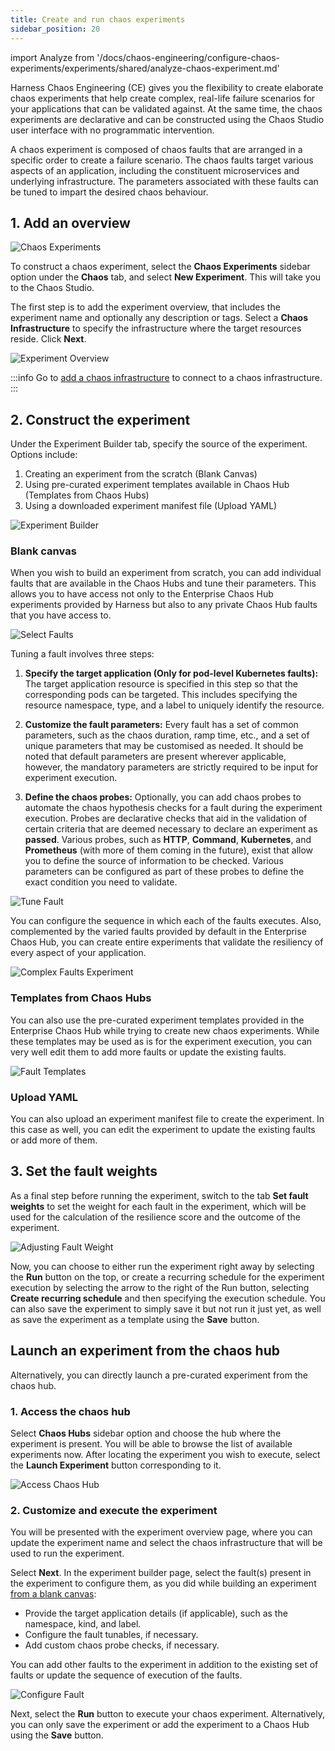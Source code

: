 ```yaml
---
title: Create and run chaos experiments
sidebar_position: 20
---
```


import Analyze from '/docs/chaos-engineering/configure-chaos-experiments/experiments/shared/analyze-chaos-experiment.md'

Harness Chaos Engineering (CE) gives you the flexibility to create elaborate chaos experiments that help create complex, real-life failure scenarios for your applications that can be validated against. At the same time, the chaos experiments are declarative and can be constructed using the Chaos Studio user interface with no programmatic intervention.

A chaos experiment is composed of chaos faults that are arranged in a specific order to create a failure scenario. The chaos faults target various aspects of an application, including the constituent microservices and underlying infrastructure. The parameters associated with these faults can be tuned to impart the desired chaos behaviour.

## 1. Add an overview

![Chaos Experiments](./static/construct-and-run-custom-chaos-experiments/chaos-experiments.png)

To construct a chaos experiment, select the **Chaos Experiments** sidebar option under the **Chaos** tab, and select **New Experiment**. This will take you to the Chaos Studio.

The first step is to add the experiment overview, that includes the experiment name and optionally any description or tags. Select a **Chaos Infrastructure** to specify the infrastructure where the target resources reside. Click **Next**.

![Experiment Overview](./static/construct-and-run-custom-chaos-experiments/experiment-overview.png)

:::info
Go to [add a chaos infrastructure](../chaos-infrastructure/connect-chaos-infrastructures) to connect to a chaos infrastructure.
:::

## 2. Construct the experiment

Under the Experiment Builder tab, specify the source of the experiment. Options include:
1. Creating an experiment from the scratch (Blank Canvas)
2. Using pre-curated experiment templates available in Chaos Hub (Templates from Chaos Hubs)
3. Using a downloaded experiment manifest file (Upload YAML)

![Experiment Builder](./static/construct-and-run-custom-chaos-experiments/experiment-builder.png)

### Blank canvas
When you wish to build an experiment from scratch, you can add individual faults that are available in the Chaos Hubs and tune their parameters. This allows you to have access not only to the Enterprise Chaos Hub experiments provided by Harness but also to any private Chaos Hub faults that you have access to.

![Select Faults](./static/construct-and-run-custom-chaos-experiments/select-faults.png)

Tuning a fault involves three steps:

1. **Specify the target application (Only for pod-level Kubernetes faults):** The target application resource is specified in this step so that the corresponding pods can be targeted. This includes specifying the resource namespace, type, and a label to uniquely identify the resource.

2. **Customize the fault parameters:** Every fault has a set of common parameters, such as the chaos duration, ramp time, etc., and a set of unique parameters that may be customised as needed. It should be noted that default parameters are present wherever applicable, however, the mandatory parameters are strictly required to be input for experiment execution.

3. **Define the chaos probes:** Optionally, you can add chaos probes to automate the chaos hypothesis checks for a fault during the experiment execution. Probes are declarative checks that aid in the validation of certain criteria that are deemed necessary to declare an experiment as **passed**. Various probes, such as **HTTP**, **Command**, **Kubernetes**, and **Prometheus** (with more of them coming in the future), exist that allow you to define the source of information to be checked. Various parameters can be configured as part of these probes to define the exact condition you need to validate.

![Tune Fault](./static/construct-and-run-custom-chaos-experiments/tune-fault.png)

You can configure the sequence in which each of the faults executes. Also, complemented by the varied faults provided by default in the Enterprise Chaos Hub, you can create entire experiments that validate the resiliency of every aspect of your application.

![Complex Faults Experiment](./static/construct-and-run-custom-chaos-experiments/complex-faults-experiment.png)

### Templates from Chaos Hubs
You can also use the pre-curated experiment templates provided in the Enterprise Chaos Hub while trying to create new chaos experiments. While these templates may be used as is for the experiment execution, you can very well edit them to add more faults or update the existing faults.

![Fault Templates](./static/construct-and-run-custom-chaos-experiments/fault-templates.png)

### Upload YAML
You can also upload an experiment manifest file to create the experiment. In this case as well, you can edit the experiment to update the existing faults or add more of them.

## 3. Set the fault weights

As a final step before running the experiment, switch to the tab **Set fault weights** to set the weight for each fault in the experiment, which will be used for the calculation of the resilience score and the outcome of the experiment.

![Adjusting Fault Weight](./static/construct-and-run-custom-chaos-experiments/adjusting-fault-weight.png)

Now, you can choose to either run the experiment right away by selecting the **Run** button on the top, or create a recurring schedule for the experiment execution by selecting the arrow to the right of the Run button, selecting **Create recurring schedule** and then specifying the execution schedule. You can also save the experiment to simply save it but not run it just yet, as well as save the experiment as a template using the **Save** button.

## Launch an experiment from the chaos hub
Alternatively, you can directly launch a pre-curated experiment from the chaos hub.

### 1. Access the chaos hub
Select **Chaos Hubs** sidebar option and choose the hub where the experiment is present. You will be able to browse the list of available experiments now. After locating the experiment you wish to execute, select the **Launch Experiment** button corresponding to it.

![Access Chaos Hub](./static/construct-and-run-custom-chaos-experiments/access-chaoshub.png)

### 2. Customize and execute the experiment
You will be presented with the experiment overview page, where you can update the experiment name and select the chaos infrastructure that will be used to run the experiment.

Select **Next**. In the experiment builder page, select the fault(s) present in the experiment to configure them, as you did while building an experiment [from a blank canvas](#blank-canvas):

- Provide the target application details (if applicable), such as the namespace, kind, and label.
- Configure the fault tunables, if necessary.
- Add custom chaos probe checks, if necessary.

You can add other faults to the experiment in addition to the existing set of faults or update the sequence of execution of the faults.

![Configure Fault](./static/construct-and-run-custom-chaos-experiments/configure-fault.png)

Next, select the **Run** button to execute your chaos experiment. Alternatively, you can only save the experiment or add the experiment to a Chaos Hub using the **Save** button.

<Analyze />